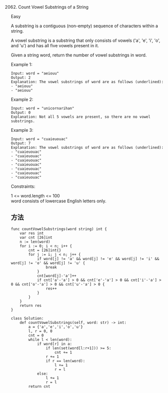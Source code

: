 2062. Count Vowel Substrings of a String


Easy


A substring is a contiguous (non-empty) sequence of characters within a string.

A vowel substring is a substring that only consists of vowels ('a', 'e', 'i', 'o', and 'u') and has all five vowels present in it.

Given a string word, return the number of vowel substrings in word.

 

Example 1:

```
Input: word = "aeiouu"
Output: 2
Explanation: The vowel substrings of word are as follows (underlined):
- "aeiouu"
- "aeiouu"
```

Example 2:

```
Input: word = "unicornarihan"
Output: 0
Explanation: Not all 5 vowels are present, so there are no vowel substrings.
```

Example 3:

```
Input: word = "cuaieuouac"
Output: 7
Explanation: The vowel substrings of word are as follows (underlined):
- "cuaieuouac"
- "cuaieuouac"
- "cuaieuouac"
- "cuaieuouac"
- "cuaieuouac"
- "cuaieuouac"
- "cuaieuouac"
```
 

Constraints:

1 <= word.length <= 100   
word consists of lowercase English letters only.


## 方法


```
func countVowelSubstrings(word string) int {
	var res int
	var cnt [26]int
	n := len(word)
	for i := 0; i < n; i++ {
		cnt = [26]int{}
		for j := i; j < n; j++ {
			if word[j] != 'a' && word[j] != 'e' && word[j] != 'i' && word[j] != 'o' && word[j] != 'u' {
				break
			}
			cnt[word[j]-'a']++
			if cnt['a'-'a'] > 0 && cnt['e'-'a'] > 0 && cnt['i'-'a'] > 0 && cnt['o'-'a'] > 0 && cnt['u'-'a'] > 0 {
				res++
			}
		}
	}
	return res
}

```


```
class Solution:
    def countVowelSubstrings(self, word: str) -> int:
        a = {'a','e','i','o','u'}
        l, r = 0, 0
        cnt = 0
        while l < len(word):
            if word[r] in a:
                if len(set(word[l:r+1])) >= 5:
                    cnt += 1
                r += 1
                if r == len(word):
                    l += 1
                    r = l
            else:
                l += 1
                r = l
        return cnt
```